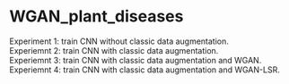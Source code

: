 # WGAN_plant_diseases
Experiment 1: train CNN without classic data augmentation.  
Experiemnt 2: train CNN with classic data augmentation.  
Experiemnt 3: train CNN with classic data augmentation and WGAN.  
Experiemnt 4: train CNN with classic data augmentation and WGAN-LSR.  
